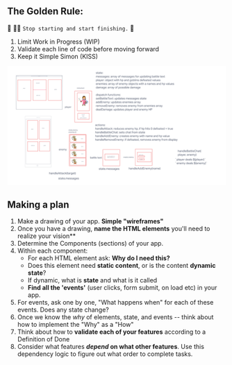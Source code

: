 ## The Golden Rule:

🦸 🦸‍♂️ `Stop starting and start finishing.` 🏁

1. Limit Work in Progress (WIP)
1. Validate each line of code before moving forward
1. Keep it Simple Simon (KISS)

<img src='wireframe.png'>

## Making a plan

1. Make a drawing of your app. **Simple "wireframes"**
1. Once you have a drawing, **name the HTML elements** you'll need to realize your vision\*\*
1. Determine the Components (sections) of your app.
1. Within each component:
    - For each HTML element ask: **Why do I need this?**
    - Does this element need **static content**, or is the content **dynamic state**?
    - If dynamic, what is **state** and what is it called
    - **Find all the 'events'** (user clicks, form submit, on load etc) in your app.
1. For events, ask one by one, "What happens when" for each of these events. Does any state change?
1. Once we know the _why_ of elements, state, and events -- think about how to implement the "Why" as a "How"
1. Think about how to **validate each of your features** according to a Definition of Done
1. Consider what features **_depend_ on what other features**. Use this dependency logic to figure out what order to complete tasks.
